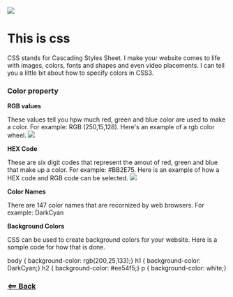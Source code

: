 ![](https://cdn2.iconfinder.com/data/icons/file-and-folder-25/64/CSS-cascading-style-sheets-512.png)

# This is css

CSS stands for Cascading Styles Sheet. I make your website comes to life with images, colors, fonts and shapes and even video placements. I can tell you a little bit about how to specify colors in CSS3.

### Color property

__RGB values__

These values tell you hpw much red, green and blue color are used to make a color. For example: RGB (250,15,128). Here's an example of a rgb color wheel.
![](https://upload.wikimedia.org/wikipedia/commons/thumb/6/6d/RGB_color_wheel_360.svg/250px-RGB_color_wheel_360.svg.png)

__HEX Code__

These are six digit codes that represent the amout of red, green and blue that make up a color. For example: #BB2E75. Here is an example of how a HEX code and RGB code can be selected.
![](http://s3.amazonaws.com/satisfaction-production/s3_images/458795/picker.png)

__Color Names__

There are 147 color names that are recornized by web browsers. For example: DarkCyan

__Background Colors__

CSS can be used to create background colors for your website. Here is a somple code for how that is done.

body {
   background-color: rgb(200,25,133);}
h1 {
   background-color: DarkCyan;}
h2 {
   background-color: #ee54f5;}
p  {
   background-color: white;}

### [<== Back](README.md)
